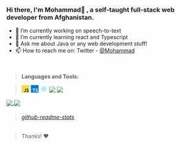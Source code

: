 ### Hi there, I'm Mohammad👋 , a self-taught full-stack web developer from Afghanistan.

- 🔭 I’m currently working on speech-to-text
- 🌱 I’m currently learning react and Typescript
- 🎤 Ask me about Java or any web development stuff!
- 📫 How to reach me on: Twitter - [@Mohammad](https://twitter.com/muhamma94767994)

<br />


>   **Languages and Tools:**  


> <code><img height="20" src="https://raw.githubusercontent.com/github/explore/80688e429a7d4ef2fca1e82350fe8e3517d3494d/topics/javascript/javascript.png"></code>
> <code><img height="20" src="https://raw.githubusercontent.com/github/explore/80688e429a7d4ef2fca1e82350fe8e3517d3494d/topics/typescript/typescript.png"></code>
> <code><img height="20" src="https://raw.githubusercontent.com/github/explore/80688e429a7d4ef2fca1e82350fe8e3517d3494d/topics/react/react.png"></code>
> <code><img height="20" src="https://sdtimes.com/wp-content/uploads/2018/03/jW4dnFtA_400x400.jpg"></code>
> <code><img height="20" src="https://upload.wikimedia.org/wikipedia/commons/thumb/c/c3/Python-logo-notext.svg/2000px-Python-logo-notext.svg.png"></code>    




<a href="https://github.com/anuraghazra/github-readme-stats">
  <img align="center" height="200" src="https://github-readme-stats.vercel.app/api?username=mohammad-ahmadi10&&show_icons=true&theme=vision-friendly-dark&hide_border=true&langs_count=5"/>
</a>

<a href="https://github.com/anuraghazra/github-readme-stats">
  <img  align="center" height="200" src="https://github-readme-stats.vercel.app/api/top-langs/?username=mohammad-ahmadi10&show_icons=true&theme=vision-friendly-dark&hide_border=true&langs_count=5&layout=compact"
</a>
  
> ###### _[github-readme-stats](https://github.com/anuraghazra/github-readme-stats.git)_


> Thanks! ❤️

